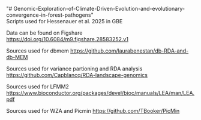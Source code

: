 "# Genomic-Exploration-of-Climate-Driven-Evolution-and-evolutionary-convergence-in-forest-pathogens"   
Scripts used for Hessenauer et al. 2025 in GBE  

Data can be found on Figshare https://doi.org/10.6084/m9.figshare.28583252.v1  


Sources used for dbmem https://github.com/laurabenestan/db-RDA-and-db-MEM  

Sources used for variance partioning and RDA analysis https://github.com/Capblancq/RDA-landscape-genomics  

Sources used for LFMM2 https://www.bioconductor.org/packages/devel/bioc/manuals/LEA/man/LEA.pdf  

Sources used for WZA and Picmin https://github.com/TBooker/PicMin  

